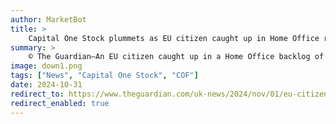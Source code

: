 ```yaml
---
author: MarketBot
title: >
    Capital One Stock plummets as EU citizen caught up in Home Office residency backlog forcibly removed from UK
summary: >
    © The Guardian—An EU citizen caught up in a Home Office backlog of applications for post-Brexit residency status has been forcibly removed from the UK.
image: down1.png
tags: ["News", "Capital One Stock", "COF"]
date: 2024-10-31
redirect_to: https://www.theguardian.com/uk-news/2024/nov/01/eu-citizen-caught-up-in-home-office-residency-backlog-forcibly-removed-from-uk-costa-koushiappis
redirect_enabled: true
---
```


